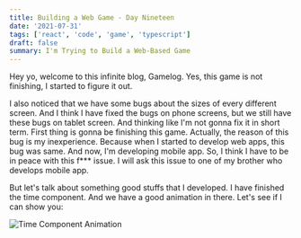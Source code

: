 ```yaml
---
title: Building a Web Game - Day Nineteen
date: '2021-07-31'
tags: ['react', 'code', 'game', 'typescript']
draft: false
summary: I'm Trying to Build a Web-Based Game
---
```


Hey yo, welcome to this infinite blog, Gamelog. Yes, this game is not finishing, I started to figure it out.

I also noticed that we have some bugs about the sizes of every different screen. And I think I have fixed the bugs on phone screens, but we still have these bugs on tablet screen. And thinking like I'm not gonna fix it in short term. First thing is gonna be finishing this game. Actually, the reason of this bug is my inexperience. Because when I started to develop web apps, this bug was same. And now, I'm developing mobile app. So, I think I have to be in peace with this f*** issue. I will ask this issue to one of my brother who develops mobile app.

But let's talk about something good stuffs that I developed. I have finished the time component. And we have a good animation in there. Let's see if I can show you:

![Time Component Animation](https://www.cagataykaydir.com/static/images/timeComponentAnimation.gif)